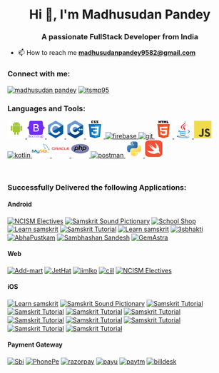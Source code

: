 <h1 align="center">Hi 👋, I'm Madhusudan Pandey</h1>
<h3 align="center">A passionate FullStack Developer from India</h3>

- 📫 How to reach me **madhusudanpandey9582@gmail.com**

<h3 align="left">Connect with me:</h3>
<p align="left">
<a href="https://in.linkedin.com/in/madhusudan-pandey-61610a198" target="_blank"><img align="center" src="https://raw.githubusercontent.com/rahuldkjain/github-profile-readme-generator/master/src/images/icons/Social/linked-in-alt.svg" alt="madhusudan pandey" height="30" width="40" /></a>
<a href="https://stackoverflow.com/users/12028777/itsmp95" target="_blank"><img align="center" src="https://raw.githubusercontent.com/rahuldkjain/github-profile-readme-generator/master/src/images/icons/Social/stack-overflow.svg" alt="itsmp95" height="30" width="40" /></a>
</p>

<h3 align="left">Languages and Tools:</h3>
<p align="left"> <a href="https://developer.android.com" target="_blank"> <img src="https://raw.githubusercontent.com/devicons/devicon/master/icons/android/android-original-wordmark.svg" alt="android" width="40" height="40"/> </a> <a href="https://getbootstrap.com" target="_blank"> <img src="https://raw.githubusercontent.com/devicons/devicon/master/icons/bootstrap/bootstrap-plain-wordmark.svg" alt="bootstrap" width="40" height="40"/> </a> <a href="https://www.cprogramming.com/" target="_blank"> <img src="https://raw.githubusercontent.com/devicons/devicon/master/icons/c/c-original.svg" alt="c" width="40" height="40"/> </a> <a href="https://www.w3schools.com/cpp/" target="_blank"> <img src="https://raw.githubusercontent.com/devicons/devicon/master/icons/cplusplus/cplusplus-original.svg" alt="cplusplus" width="40" height="40"/> </a> <a href="https://www.w3schools.com/css/" target="_blank"> <img src="https://raw.githubusercontent.com/devicons/devicon/master/icons/css3/css3-original-wordmark.svg" alt="css3" width="40" height="40"/> </a> <a href="https://firebase.google.com/" target="_blank"> <img src="https://www.vectorlogo.zone/logos/firebase/firebase-icon.svg" alt="firebase" width="40" height="40"/> </a> <a href="https://git-scm.com/" target="_blank"> <img src="https://www.vectorlogo.zone/logos/git-scm/git-scm-icon.svg" alt="git" width="40" height="40"/> </a> <a href="https://www.w3.org/html/" target="_blank"> <img src="https://raw.githubusercontent.com/devicons/devicon/master/icons/html5/html5-original-wordmark.svg" alt="html5" width="40" height="40"/> </a> <a href="https://www.java.com" target="_blank"> <img src="https://raw.githubusercontent.com/devicons/devicon/master/icons/java/java-original.svg" alt="java" width="40" height="40"/> </a> <a href="https://developer.mozilla.org/en-US/docs/Web/JavaScript" target="_blank"> <img src="https://raw.githubusercontent.com/devicons/devicon/master/icons/javascript/javascript-original.svg" alt="javascript" width="40" height="40"/> </a> <a href="https://kotlinlang.org" target="_blank"> <img src="https://www.vectorlogo.zone/logos/kotlinlang/kotlinlang-icon.svg" alt="kotlin" width="40" height="40"/> </a> <a href="https://www.mysql.com/" target="_blank"> <img src="https://raw.githubusercontent.com/devicons/devicon/master/icons/mysql/mysql-original-wordmark.svg" alt="mysql" width="40" height="40"/> </a> <a href="https://www.oracle.com/" target="_blank"> <img src="https://raw.githubusercontent.com/devicons/devicon/master/icons/oracle/oracle-original.svg" alt="oracle" width="40" height="40"/> </a> <a href="https://www.php.net" target="_blank"> <img src="https://raw.githubusercontent.com/devicons/devicon/master/icons/php/php-original.svg" alt="php" width="40" height="40"/> </a> <a href="https://postman.com" target="_blank"> <img src="https://www.vectorlogo.zone/logos/getpostman/getpostman-icon.svg" alt="postman" width="40" height="40"/> </a> <a href="https://www.python.org" target="_blank"> <img src="https://raw.githubusercontent.com/devicons/devicon/master/icons/python/python-original.svg" alt="python" width="40" height="40"/> </a> <a href="https://developer.apple.com/swift/" target="_blank"> <img src="https://raw.githubusercontent.com/devicons/devicon/master/icons/swift/swift-original.svg" alt="swift" width="40" height="40"/> </a> </p>
<br/>
<h3 align="left">Successfully Delivered the following Applications:</h3>
<h4 align="left">Android</h4>
<p align="left">
<a href="https://play.google.com/store/apps/details?id=in.jethat.ncismelectivesii" target="_blank"><img align="center" src="https://ncismelectives.org/images/logo.png" alt="NCISM Electives" height="50" width="40" /></a>
<a href="https://play.google.com/store/apps/details?id=com.vik.childdictionary" target="_blank"><img align="center" src="https://play-lh.googleusercontent.com/kNO_bHIKDTHObRUYuSP51_dElNCT25y_ATJtS-9IFQqia4nM-W3GIvID8GUuGcY40lk=w240-h480-rw" alt="Samskrit Sound Pictionary" height="50" width="40" /></a>
<a href="https://play.google.com/store/apps/details?id=com.schoolshopin" target="_blank"><img align="center" src="https://play-lh.googleusercontent.com/7y3sFfSxJFvg3wCHLA47-7hyjej8YwFQGuX4AqyKtQ7j-5Ea_Da6QmWGi9yliK9HT8o=w240-h480-rw" alt="School Shop" height="50" width="40" /></a>
<a href="https://play.google.com/store/apps/details?id=online.learnsamskrit.e_learning" target="_blank"><img align="center" src="https://www.learnsamskrit.online/assets/images/logo.png" alt="Learn samskrit" height="50" width="40" /></a>
<a href="https://play.google.com/store/apps/details?id=in.sssstudio.a3skidstv&hl=en&gl=US" target="_blank"><img align="center" src="https://play-lh.googleusercontent.com/ac-pOOIwfEuNakw6IQ0QFt9rHXHhapn_bCH3ryLJYoaOG2bVhy6--QJulHiWeLK0tA=w240-h480-rw" alt="Samskrit Tutorial" height="50" width="40" /></a>
 <a href="https://play.google.com/store/apps/details?id=com.spfclass.aptech.samskrit" target="_blank"><img align="center" src="https://play-lh.googleusercontent.com/JfIxl7Zb6YTyEQNtXziPdnRx1sBpKhtuHTSiC5r1EoOsif4Z_ZcNQ5-sVOCOwPWOdIu5=w240-h480-rw" alt="Learn samskrit" height="50" width="40" /></a>
<a href="https://play.google.com/store/apps/details?id=in.threesstudio.bhakti" target="_blank"><img align="center" src="https://play-lh.googleusercontent.com/BEgPlhp-OpIcx30KAd4OJKuu15rbZiqngdvsq7QQfLWd4hERHjx61RvGgPSNjFRJPvNt=w240-h480-rw" alt="3sbhakti" height="50" width="40" /></a>
<a href="https://play.google.com/store/apps/details?id=in.samskritabharati.aabhapustakam" target="_blank"><img align="center" src="https://play-lh.googleusercontent.com/8AL8diSixJmRwD8eLvqWhbRKG7XFDasy04xEOHo8PVuc4d7eCKWDtRAbMo8UX5nVVA=w240-h480-rw" alt="AbhaPustkam" height="50" width="40" /></a>
<a href="https://play.google.com/store/apps/details?id=in.jethat.sambhashansandesh" target="_blank"><img align="center" src="https://play-lh.googleusercontent.com/bIsfu9pdpe8fpOLRTADQfGg9nqzeHpcG67t0xr3bCq6a9amr07Sdoeah4c512Bbwew=w240-h480-rw" alt="Sambhashan Sandesh" height="50" width="40" /></a>
<a href="https://play.google.com/store/apps/details?id=in.gemastra" target="_blank"><img align="center" src="https://play-lh.googleusercontent.com/q2M3JYrjE1Buio4xHnugg-rY1Ph6NTx3VGVk4ImYJokCxTUP5SS87f2PbrD1X5-cuHQr=w240-h480-rw" alt="GemAstra" height="50" width="40" /></a>
</p>
<h4 align="left">Web</h4>
<p align="left">
<a href="https://add-mart.com/" target="_blank"><img align="center" src="https://add-mart.com/assets/img/logo.png" alt="Add-mart" height="30" width="40" /></a>
<a href="https://jethat.in/" target="_blank"><img align="center" src="https://jethat.in/assets/img/logo2.png" alt="JetHat" height="30" width="40" /></a>
<a href="https://www.iimlipmx2024.in/" target="_blank"><img align="center" src="https://www.iimlipmx2024.in/images/logo_1.png" alt="iimlko" height="30" width="40" /></a>
<a href="https://store.ciil.org/" target="_blank"><img align="center" src="https://store.ciil.org/images/logo.jpg" alt="ciil" height="30" width="40" /></a>
<a href="https://ncismelectives.org/" target="_blank"><img align="center" src="https://ncismelectives.org/images/logo.png" alt="NCISM Electives" height="30" width="40" /></a>
</p>
<h4 align="left">iOS</h4>
<p align="left">
<a href="https://apps.apple.com/in/app/learn-samskrit/id1560308251" target="_blank"><img align="center" src="https://www.learnsamskrit.online/assets/images/logo.png" alt="Learn samskrit" height="30" width="40" /></a>
<a href="https://apps.apple.com/in/app/samskrit-sound-pictionary/id1605742714" target="_blank"><img align="center" src="https://play-lh.googleusercontent.com/kNO_bHIKDTHObRUYuSP51_dElNCT25y_ATJtS-9IFQqia4nM-W3GIvID8GUuGcY40lk=w240-h480-rw" alt="Samskrit Sound Pictionary" height="30" width="40" /></a>
<a href="https://apps.apple.com/in/app/class-5-samskrit-tutorial/id1605911315" target="_blank"><img align="center" src="https://play-lh.googleusercontent.com/AwrcYY5fLP_slHJadRGVrMsA_kGlyVbAZDPEcrlu-gbZgU7KTaYF3sBSW5YBdtmeEA=w240-h480-rw" alt="Samskrit Tutorial" height="30" width="40" /></a>
<a href="https://apps.apple.com/in/app/class-3-samskrit-tutorial/id1598846427" target="_blank"><img align="center" src="https://play-lh.googleusercontent.com/EKUZZ2fc-ZU_vgRgUZdMHVuPwGXnAkSLP4DBSS9a4GL414JdWirD1jwywg-CghAbBGcQ=w240-h480-rw" alt="Samskrit Tutorial" height="30" width="40" /></a>
<a href="https://apps.apple.com/in/app/class-2-samskrit-tutorial/id1598497819" target="_blank"><img align="center" src="https://play-lh.googleusercontent.com/MXb127Ccyuj9mUotGdbWwwXV5dzbYX9ugndInrAVWJomjrhOXaBbUi9pwKoaHsnzWA=w240-h480-rw" alt="Samskrit Tutorial" height="30" width="40" /></a>
<a href="https://apps.apple.com/in/app/class-1-samskrit-tutorial/id1597423943" target="_blank"><img align="center" src="https://is2-ssl.mzstatic.com/image/thumb/Purple116/v4/f2/d8/28/f2d8280a-e14b-c40a-8538-dd9e910382c2/AppIcon-1x_U007emarketing-0-7-85-220.jpeg/246x0w.webp" alt="Samskrit Tutorial" height="30" width="40" /></a>
<a href="https://apps.apple.com/in/app/class-10-samskrit-tutorial/id1593153984" target="_blank"><img align="center" src="https://play-lh.googleusercontent.com/nlJPU7t4Kd_NuBWWW8FFMdR7Rep6Qq9w9NwIJv84mb74KuQU_aNHR0L8_RlqzhTXUOQ=w240-h480-rw" alt="Samskrit Tutorial" height="30" width="40" /></a>
<a href="https://apps.apple.com/in/app/class-6-samskrit-tutorial/id1591600857" target="_blank"><img align="center" src="https://play-lh.googleusercontent.com/wy8JdUh4neahiijEdeio7rKwLpLqxvHrMeH0LH1tKOCMQx03rOFPmPXqP_rj1lms48eU=w240-h480-rw" alt="Samskrit Tutorial" height="30" width="40" /></a>
<a href="https://apps.apple.com/in/app/class-7-samskrit-tutorial/id1592054535" target="_blank"><img align="center" src="https://is4-ssl.mzstatic.com/image/thumb/Purple116/v4/c3/72/92/c37292a1-e9a0-e5f4-d4da-98c1445f8812/AppIcon-1x_U007emarketing-0-7-85-220.jpeg/246x0w.webp" alt="Samskrit Tutorial" height="30" width="40" /></a>
<a href="https://apps.apple.com/in/app/class-8-samskrit-tutorial/id1592953545" target="_blank"><img align="center" src="https://play-lh.googleusercontent.com/UPMvSpOjXER3FMNIbNAG0BwSMFCZEdRF8NC1hij7LRyH0-QyLJg_aS6pXgJDS-ykcCY6=w240-h480-rw" alt="Samskrit Tutorial" height="30" width="40" /></a>
<a href="https://apps.apple.com/in/app/class-9-samskrit-tutorial/id1593151256" target="_blank"><img align="center" src="https://play-lh.googleusercontent.com/XHgTHtYj7UZuHXSlDITGhKP7qJjWyCWctB10BFpcaYlOQ_sppyxCkk9uVZe8sqJNaTE=w240-h480-rw" alt="Samskrit Tutorial" height="30" width="40" /></a>
</p>
<h4 align="left">Payment Gateway</h4>
<p align="left">
<a href="https://www.sbiepay.sbi/secure/home" target="_blank"><img align="center" src="https://www.sbiepay.sbi/secure/images/logo.png" alt="Sbi" height="30" width="40" /></a>
<a href="https://www.phonepe.com/business-solutions/payment-gateway/" target="_blank"><img align="center" src="https://en.wikipedia.org/wiki/PhonePe#/media/File:PhonePe_Logo.svg" alt="PhonePe" height="30" width="40" /></a>
<a href="https://razorpay.com/payment-gateway/" target="_blank"><img align="center" src="https://razorpay.com/build/browser/static/razorpay-logo.5cdb58df.svg" alt="razorpay" height="30" width="40" /></a>
<a href="https://payu.in/static/images/payu-logo-11d6fce42931ca3194943084ba2e9b49.svg" target="_blank"><img align="center" src="https://payu.in/static/images/payu-logo-11d6fce42931ca3194943084ba2e9b49.svg" alt="payu" height="30" width="40" /></a>
<a href="https://business.paytm.com/payment-gateway" target="_blank"><img align="center" src="https://business.paytm.com/s3assets/images/pg929/pg-overview/svg/pg_new_logo_1749.svg" alt="paytm" height="30" width="40" /></a>
<a href="https://www.billdesk.com/web/" target="_blank"><img align="center" src="https://www.billdesk.com/web/static/media/billdesk_logo.a692d8fb2a968752ab2647b7bad2b54e.svg" alt="billdesk" height="30" width="40" /></a>
</p>

